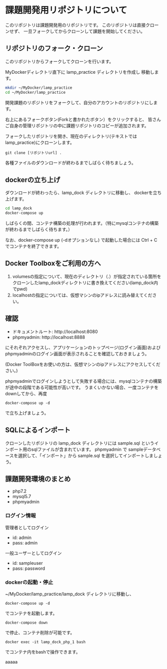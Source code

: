 # 課題開発用リポジトリについて

このリポジトリは課題開発用のリポジトリです。
このリポジトリは直接クローンせず、
一旦フォークしてからクローンして課題を開始してください。

## リポジトリのフォーク・クローン

このリポジトリからフォークしてクローンを行います。

MyDockerディレクトリ直下に
lamp_practice ディレクトリを作成し
移動します。

```bash
mkdir ~/MyDocker/lamp_practice
cd ~/MyDocker/lamp_practice
```

開発課題のリポジトリをフォークして、自分のアカウントのリポジトリにします。  

右上にあるフォークボタン(Forkと書かれたボタン）をクリックすると、
皆さんご自身の管理リポジトリの中に課題リポジトリのコピーが追加されます。


フォークしたリポジトリを開き、現在のディレクトリ(テキストではlamp_practice)にクローンします。

```
git clone [リポジトリurl] .
```

各種ファイルのダウンロードが終わるまでしばらく待ちましょう。

## dockerの立ち上げ

ダウンロードが終わったら、lamp_dock ディレクトリに移動し、
dockerを立ち上げます。

```bash
cd lamp_dock
docker-compose up
```

しばらくの間、コンテナ構築の処理が行われます。（特にmysqlコンテナの構築が終わるまでしばらく待ちます。）

なお、docker-compose up (-dオプションなし) で起動した場合には
Ctrl + C でコンテナを終了できます。

## Docker Toolboxをご利用の方へ

1. volumesの指定について、現在のディレクトリ（.）が指定されている箇所をクローンしたlamp_dockディレクトリに書き換えてください(lamp_dock内でpwd)
2. localhostの指定については、仮想マシンのipアドレスに読み替えてください。

## 確認

* ドキュメントルート: http://localhost:8080
* phpmyadmin: http://localhost:8888

にそれぞれアクセスし、アプリケーションのトップページ(ログイン画面)および
phpmyadminのログイン画面が表示されることを確認しておきましょう。

(Docker ToolBoxをお使いの方は、仮想マシンのipアドレスにアクセスしてください。)


phpmyadminでログインしようとして失敗する場合には、mysqlコンテナの構築が途中の段階である可能性が高いです。
うまくいかない場合、一度コンテナをdownしてから、再度

```
docker-compose up -d 
```

で立ち上げましょう。

## SQLによるインポート

クローンしたリポジトリの lamp_dock ディレクトリには sample.sql というインポート用のsqlファイルが含まれています。
phpmyadmin で sampleデータベースを選択して、「インポート」から sample.sql を選択してインポートしましょう。

## 課題開発環境のまとめ

* php7.2
* mysql5.7
* phpmyadmin

### ログイン情報

管理者としてログイン

* id: admin
* pass: admin

一般ユーザーとしてログイン

* id: sampleuser
* pass: password

### dockerの起動・停止

~/MyDocker/lamp_practice/lamp_dock ディレクトリに移動し、

``` 
docker-compose up -d
```
でコンテナを起動します。

```
docker-compose down
```
で停止、コンテナ削除が可能です。


```
docker exec -it lamp_dock_php_1 bash
```
でコンテナ内をbashで操作できます。

aaaaa